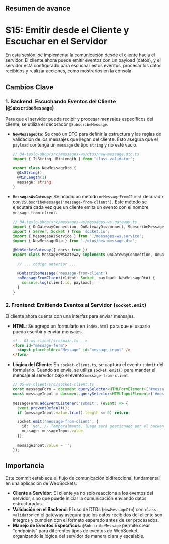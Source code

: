 ## Resumen de avance
# S15: Emitir desde el Cliente y Escuchar en el Servidor

En esta sesión, se implementa la comunicación desde el cliente hacia el servidor. El cliente ahora puede emitir eventos con un payload (datos), y el servidor está configurado para escuchar estos eventos, procesar los datos recibidos y realizar acciones, como mostrarlos en la consola.

## Cambios Clave

### 1. **Backend: Escuchando Eventos del Cliente (`@SubscribeMessage`)**

Para que el servidor pueda recibir y procesar mensajes específicos del cliente, se utiliza el decorador `@SubscribeMessage`.

- **`NewMessageDto`**: Se creó un DTO para definir la estructura y las reglas de validación de los mensajes que llegan del cliente. Esto asegura que el `payload` contenga un `message` de tipo `string` y no esté vacío.

  ```typescript
  // 04-teslo-shop/src/messages-ws/dtos/new-message.dto.ts
  import { IsString, MinLength } from "class-validator";

  export class NewMessageDto {
    @IsString()
    @MinLength(1)
    message: string;
  }
  ```

- **`MessagesWsGateway`**: Se añadió un método `onMessageFromClient` decorado con `@SubscribeMessage('message-from-client')`. Este método se ejecutará cada vez que un cliente emita un evento con el nombre `message-from-client`.

  ```typescript
  // 04-teslo-shop/src/messages-ws/messages-ws.gateway.ts
  import { OnGatewayConnection, OnGatewayDisconnect, SubscribeMessage, WebSocketGateway, WebSocketServer } from '@nestjs/websockets';
  import { Server, Socket } from 'socket.io';
  import { MessagesWsService } from './messages-ws.service';
  import { NewMessageDto } from './dtos/new-message.dto';

  @WebSocketGateway({ cors: true })
  export class MessagesWsGateway implements OnGatewayConnection, OnGatewayDisconnect {
    
    // ... código anterior ...

    @SubscribeMessage('message-from-client')
    onMessageFromClient(client: Socket, payload: NewMessageDto) {
      console.log(client.id, payload);
    }
  }
  ```

### 2. **Frontend: Emitiendo Eventos al Servidor (`socket.emit`)**

El cliente ahora cuenta con una interfaz para enviar mensajes.

- **HTML**: Se agregó un formulario en `index.html` para que el usuario pueda escribir y enviar mensajes.

  ```html
  <!-- 05-ws-client/src/main.ts -->
  <form id="message-form">
    <input placeholder="Message" id="message-input" />
  </form>
  ```

- **Lógica del Cliente**: En `socket-client.ts`, se captura el evento `submit` del formulario. Cuando se envía, se utiliza `socket.emit()` para mandar el mensaje al servidor bajo el evento `message-from-client`.

  ```typescript
  // 05-ws-client/src/socket-client.ts
  const messageForm = document.querySelector<HTMLFormElement>('#message-form')!;
  const messageInput = document.querySelector<HTMLInputElement>('#message-input')!;

  messageForm.addEventListener('submit', (event) => {
    event.preventDefault();
    if (messageInput.value.trim().length <= 0) return;

    socket.emit('message-from-client', {
      id: 'yo', // Temporalmente, luego será gestionado por el backend
      message: messageInput.value
    });
    
    messageInput.value = '';
  });
  ```

## Importancia

Este commit establece el flujo de comunicación bidireccional fundamental en una aplicación de WebSockets:

- **Cliente a Servidor**: El cliente ya no solo reacciona a los eventos del servidor, sino que puede iniciar la comunicación enviando datos estructurados.
- **Validación en el Backend**: El uso de DTOs (`NewMessageDto`) con `class-validator` en el gateway asegura que los datos recibidos del cliente son íntegros y cumplen con el formato esperado antes de ser procesados.
- **Manejo de Eventos Específicos**: `@SubscribeMessage` permite crear "endpoints" para diferentes tipos de eventos de WebSocket, organizando la lógica del servidor de manera clara y escalable.
